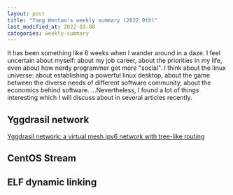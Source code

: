 ```yaml
---
layout: post
title: "Yang Wentao's weekly summary (2022 9th)"
last_modified_at: 2022-03-08
categories: weekly-summary
---
```

<!-- This Source Code Form is subject to the terms of the Mozilla Public
   - License, v. 2.0. If a copy of the MPL was not distributed with this
   - file, You can obtain one at https://mozilla.org/MPL/2.0/. -->
It has been something like 6 weeks when I wander around in a daze. I feel uncertain about myself: about my job career, about the priorities in my life, even about how nerdy programmer get more "social". I think about the linux universe: about establishing a powerful linux desktop, about the game between the diverse needs of different software community, about the economics behind software. …Nevertheless, I found a lot of things interesting which I will discuss about in several articles recently.

## Yggdrasil network
[Yggdrasil network: a virtual mesh ipv6 network with tree-like routing](../../../../2022/03/08/using-yggdrasil-network-virtual-mesh-ipv6-network)

## CentOS Stream

## ELF dynamic linking
